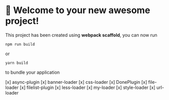 # 🚀 Welcome to your new awesome project!

This project has been created using **webpack scaffold**, you can now run

```
npm run build
```

or

```
yarn build
```

to bundle your application

[x] async-plugin
[x] banner-loader
[x] css-loader
[x] DonePlugin
[x] file-loader
[x] filelist-plugin
[x] less-loader
[x] my-loader
[x] style-loader
[x] url-loader
